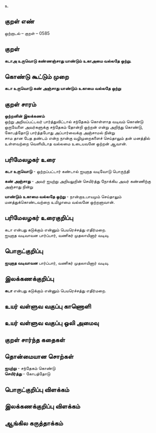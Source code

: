 உ

## குறள் எண் 

ஒற்றாடல் – குறள் – 0585  

## குறள் 

**கடாஅ உருவொடு கண்ணஞ்சாது யாண்டும்
உகாஅமை வல்லதே ஒற்று.**  

## கொண்டு கூட்டும் முறை

**கடா உருவொடு கண் அஞ்சாது யாண்டும் உகாமை வல்லதே ஒற்று**  

## குறள் சாரம் 

**ஒற்றனின் இலக்கணம்**  
ஒற்று அறியப்பட்டவர் பார்த்துவிட்டால் சந்தேகம் கொள்ளாத வடிவம் கொண்டு  
ஒருவேளை அவர்களுக்கு சந்தேகம் தோன்றி ஒற்றன் என்று அறிந்து கொண்டு, கோபத்தோடு பார்த்தபோது அப்பார்வைக்கு அஞ்சாமல் நின்று   
சாம தான பேத தண்டம் என்ற நான்கு வழிமுறைகளைச் செய்தாலும் தன் மனத்தில் உள்ளவற்றை வெளியிடாத வல்லமை உடையவனே ஒற்றன் ஆவான்.  

## பரிமேலழகர் உரை

**கடா உருவொடு** - ஒற்றப்பட்டார் கண்டால் ஐயுறாத வடிவோடு பொருந்தி  

**கண் அஞ்சாது** - அவர் ஐயுற்று அறியலுறின் செயிர்த்து நோக்கிய அவர் கண்ணிற்கு அஞ்சாது நின்று  

**யாண்டும் உகாமை வல்லதே ஒற்று** - நான்குஉபாயமும் செய்தாலும் மனத்துக்கொண்டவற்றை உமிழாமை வல்லனே ஒற்றனாவான்.  


## பரிமேலழகர் உரைகுறிப்பு   

கடா என்பது கடுக்கும் என்னும் பெயரெச்சத்து எதிர்மறை.    
ஐயுறாத வடிவாவன பார்ப்பார், வணிகர் முதலாயினார் வடிவு.    

## பொருட்குறிப்பு 
  
**ஐயுறாத வடிவாவன** பார்ப்பார், வணிகர் முதலாயினார் வடிவு.      

## இலக்கணக்குறிப்பு  

**கடா** என்பது கடுக்கும் என்னும் பெயரெச்சத்து எதிர்மறை.  

## உயர் வள்ளுவ வகுப்பு காணொளி


## உயர் வள்ளுவ வகுப்பு ஒலி அமைவு 

 
## குறள் சார்ந்த கதைகள் 


## தொன்மையான சொற்கள்

**ஐயுற்று** - சந்தேகம் கொண்டு   
**செயிர்த்து** - கோபத்தோடு   

## பொருட்குறிப்பு விளக்கம்


## இலக்கணக்குறிப்பு விளக்கம்


## ஆங்கில கருத்தாக்கம் 


